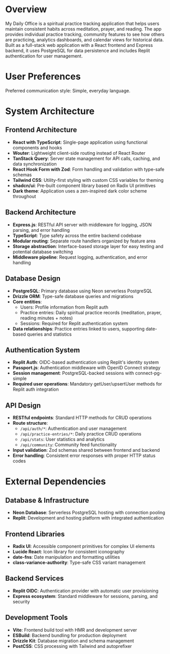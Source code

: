 # Overview

My Daily Office is a spiritual practice tracking application that helps users maintain consistent habits across meditation, prayer, and reading. The app provides individual practice tracking, community features to see how others are practicing, analytics dashboards, and calendar views for historical data. Built as a full-stack web application with a React frontend and Express backend, it uses PostgreSQL for data persistence and includes Replit authentication for user management.

# User Preferences

Preferred communication style: Simple, everyday language.

# System Architecture

## Frontend Architecture
- **React with TypeScript**: Single-page application using functional components and hooks
- **Wouter**: Lightweight client-side routing instead of React Router
- **TanStack Query**: Server state management for API calls, caching, and data synchronization
- **React Hook Form with Zod**: Form handling and validation with type-safe schemas
- **Tailwind CSS**: Utility-first styling with custom CSS variables for theming
- **shadcn/ui**: Pre-built component library based on Radix UI primitives
- **Dark theme**: Application uses a zen-inspired dark color scheme throughout

## Backend Architecture
- **Express.js**: RESTful API server with middleware for logging, JSON parsing, and error handling
- **TypeScript**: Type safety across the entire backend codebase
- **Modular routing**: Separate route handlers organized by feature area
- **Storage abstraction**: Interface-based storage layer for easy testing and potential database switching
- **Middleware pipeline**: Request logging, authentication, and error handling

## Database Design
- **PostgreSQL**: Primary database using Neon serverless PostgreSQL
- **Drizzle ORM**: Type-safe database queries and migrations
- **Core entities**:
  - Users: Profile information from Replit auth
  - Practice entries: Daily spiritual practice records (meditation, prayer, reading minutes + notes)
  - Sessions: Required for Replit authentication system
- **Data relationships**: Practice entries linked to users, supporting date-based queries and statistics

## Authentication System
- **Replit Auth**: OIDC-based authentication using Replit's identity system
- **Passport.js**: Authentication middleware with OpenID Connect strategy
- **Session management**: PostgreSQL-backed sessions with connect-pg-simple
- **Required user operations**: Mandatory getUser/upsertUser methods for Replit auth integration

## API Design
- **RESTful endpoints**: Standard HTTP methods for CRUD operations
- **Route structure**:
  - `/api/auth/*`: Authentication and user management
  - `/api/practice-entries/*`: Daily practice CRUD operations
  - `/api/stats`: User statistics and analytics
  - `/api/community`: Community feed functionality
- **Input validation**: Zod schemas shared between frontend and backend
- **Error handling**: Consistent error responses with proper HTTP status codes

# External Dependencies

## Database & Infrastructure
- **Neon Database**: Serverless PostgreSQL hosting with connection pooling
- **Replit**: Development and hosting platform with integrated authentication

## Frontend Libraries
- **Radix UI**: Accessible component primitives for complex UI elements
- **Lucide React**: Icon library for consistent iconography
- **date-fns**: Date manipulation and formatting utilities
- **class-variance-authority**: Type-safe CSS variant management

## Backend Services
- **Replit OIDC**: Authentication provider with automatic user provisioning
- **Express ecosystem**: Standard middleware for sessions, parsing, and security

## Development Tools
- **Vite**: Frontend build tool with HMR and development server
- **ESBuild**: Backend bundling for production deployment
- **Drizzle Kit**: Database migration and schema management
- **PostCSS**: CSS processing with Tailwind and autoprefixer